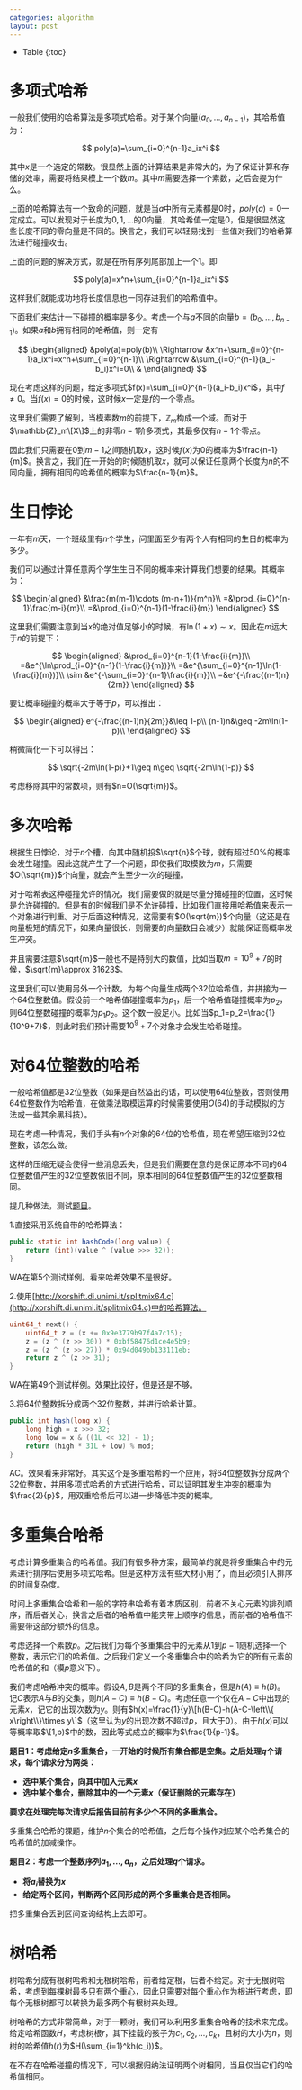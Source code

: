 ```yaml
---
categories: algorithm
layout: post
---
```


- Table
{:toc}

# 多项式哈希

一般我们使用的哈希算法是多项式哈希。对于某个向量$(a_0,\ldots,a_{n-1})$，其哈希值为：

$$
poly(a)=\sum_{i=0}^{n-1}a_ix^i
$$

其中$x$是一个选定的常数。很显然上面的计算结果是非常大的，为了保证计算和存储的效率，需要将结果模上一个数$m$。其中$m$需要选择一个素数，之后会提为什么。

上面的哈希算法有一个致命的问题，就是当$a$中所有元素都是$0$时，$poly(a)=0$一定成立。可以发现对于长度为$0,1,\ldots$的$0$向量，其哈希值一定是$0$，但是很显然这些长度不同的零向量是不同的。换言之，我们可以轻易找到一些值对我们的哈希算法进行碰撞攻击。

上面的问题的解决方式，就是在所有序列尾部加上一个$1$。即

$$
poly(a)=x^n+\sum_{i=0}^{n-1}a_ix^i
$$

这样我们就能成功地将长度信息也一同存进我们的哈希值中。

下面我们来估计一下碰撞的概率是多少。考虑一个与$a$不同的向量$b=(b_0,\ldots,b_{n-1})$。如果$a$和$b$拥有相同的哈希值，则一定有

$$
\begin{aligned}
&poly(a)=poly(b)\\
\Rightarrow &x^n+\sum_{i=0}^{n-1}a_ix^i=x^n+\sum_{i=0}^{n-1}\\
\Rightarrow &\sum_{i=0}^{n-1}(a_i-b_i)x^i=0\\
&
\end{aligned}
$$

现在考虑这样的问题，给定多项式$f(x)=\sum_{i=0}^{n-1}(a_i-b_i)x^i$，其中$f\neq 0$。当$f(x)=0$的时候，这时候$x$一定是$f$的一个零点。

这里我们需要了解到，当模素数$m$的前提下，$\mathbb{Z}_m$构成一个域。而对于$\mathbb{Z}_m\[X\]$上的非零$n-1$阶多项式，其最多仅有$n-1$个零点。

因此我们只需要在$0$到$m-1$之间随机取$x$，这时候$f(x)$为$0$的概率为$\frac{n-1}{m}$。换言之，我们在一开始的时候随机取$x$，就可以保证任意两个长度为$n$的不同向量，拥有相同的哈希值的概率为$\frac{n-1}{m}$。



# 生日悖论

一年有$m$天，一个班级里有$n$个学生，问里面至少有两个人有相同的生日的概率为多少。

我们可以通过计算任意两个学生生日不同的概率来计算我们想要的结果。其概率为：

$$
\begin{aligned}
&\frac{m(m-1)\cdots (m-n+1)}{m^n}\\
=&\prod_{i=0}^{n-1}\frac{m-i}{m}\\
=&\prod_{i=0}^{n-1}(1-\frac{i}{m})
\end{aligned}
$$

这里我们需要注意到当$x$的绝对值足够小的时候，有$\ln (1+x)\sim x$。因此在$m$远大于$n$的前提下：

$$
\begin{aligned}
&\prod_{i=0}^{n-1}(1-\frac{i}{m})\\
=&e^{\ln\prod_{i=0}^{n-1}(1-\frac{i}{m})}\\
=&e^{\sum_{i=0}^{n-1}\ln(1-\frac{i}{m})}\\
\sim &e^{-\sum_{i=0}^{n-1}\frac{i}{m}}\\
=&e^{-\frac{(n-1)n}{2m}}
\end{aligned}
$$

要让概率碰撞的概率大于等于$p$，可以推出：

$$
\begin{aligned}
e^{-\frac{(n-1)n}{2m}}&\leq 1-p\\
(n-1)n&\geq -2m\ln(1-p)\\
\end{aligned}
$$

稍微简化一下可以得出：

$$
\sqrt{-2m\ln(1-p)}+1\geq n\geq \sqrt{-2m\ln(1-p)}
$$

考虑移除其中的常数项，则有$n=O(\sqrt{m})$。

# 多次哈希

根据生日悖论，对于$n$个槽，向其中随机投$\sqrt{n}$个球，就有超过$50\%$的概率会发生碰撞。因此这就产生了一个问题，即使我们取模数为$m$，只需要$O(\sqrt{m})$个向量，就会产生至少一次的碰撞。

对于哈希表这种碰撞允许的情况，我们需要做的就是尽量分摊碰撞的位置，这时候是允许碰撞的。但是有的时候我们是不允许碰撞，比如我们直接用哈希值来表示一个对象进行判重。对于后面这种情况，这需要有$O(\sqrt{m})$个向量（这还是在向量极短的情况下，如果向量很长，则需要的向量数目会减少）就能保证高概率发生冲突。

并且需要注意$\sqrt{m}$一般也不是特别大的数值，比如当取$m=10^9+7$的时候，$\sqrt{m}\approx 31623$。

这里我们可以使用另外一个计数，为每个向量生成两个32位哈希值，并拼接为一个64位整数值。假设前一个哈希值碰撞概率为$p_1$，后一个哈希值碰撞概率为$p_2$，则64位整数碰撞的概率为$p_1p_2$。这个数一般足小。比如当$p_1=p_2=\frac{1}{10^9+7}$，则此时我们预计需要$10^9+7$个对象才会发生哈希碰撞。

# 对64位整数的哈希

一般哈希值都是32位整数（如果是自然溢出的话，可以使用64位整数，否则使用64位整数作为哈希值，在做乘法取模运算的时候需要使用$O(64)$的手动模拟的方法或一些其余黑科技）。

现在考虑一种情况，我们手头有$n$个对象的64位的哈希值，现在希望压缩到32位整数，该怎么做。

这样的压缩无疑会使得一些消息丢失，但是我们需要在意的是保证原本不同的64位整数值产生的32位整数依旧不同，原本相同的64位整数值产生的32位整数相同。

提几种做法，测试[题目](https://codeforces.com/contest/763/problem/D)。

1.直接采用系统自带的哈希算法：

```java
public static int hashCode(long value) {
    return (int)(value ^ (value >>> 32));
}
```

WA在第5个测试样例。看来哈希效果不是很好。

2.使用[http://xorshift.di.unimi.it/splitmix64.c](http://xorshift.di.unimi.it/splitmix64.c)中的哈希算法。

```c
uint64_t next() {
	uint64_t z = (x += 0x9e3779b97f4a7c15);
	z = (z ^ (z >> 30)) * 0xbf58476d1ce4e5b9;
	z = (z ^ (z >> 27)) * 0x94d049bb133111eb;
	return z ^ (z >> 31);
}
```

WA在第49个测试样例。效果比较好，但是还是不够。

3.将64位整数拆分成两个32位整数，并进行哈希计算。

```java
public int hash(long x) {
    long high = x >>> 32;
    long low = x & ((1L << 32) - 1);
    return (high * 31L + low) % mod;
}
```

AC。效果看来非常好。其实这个是多重哈希的一个应用，将64位整数拆分成两个32位整数，并用多项式哈希的方式进行哈希，可以证明其发生冲突的概率为$\frac{2}{p}$，用双重哈希后可以进一步降低冲突的概率。

# 多重集合哈希

考虑计算多重集合的哈希值。我们有很多种方案，最简单的就是将多重集合中的元素进行排序后使用多项式哈希。但是这种方法有些大材小用了，而且必须引入排序的时间复杂度。

时间上多重集合哈希和一般的字符串哈希有着本质区别，前者不关心元素的排列顺序，而后者关心，换言之后者的哈希值中能夹带上顺序的信息，而前者的哈希值不需要带这部分额外的信息。

考虑选择一个素数$p$。之后我们为每个多重集合中的元素从$1$到$p-1$随机选择一个整数，表示它们的哈希值。之后我们定义一个多重集合中的哈希为它的所有元素的哈希值的和（模$p$意义下）。

我们考虑哈希冲突的概率。假设$A,B$是两个不同的多重集合，但是$h(A)\equiv h(B)$。记$C$表示$A$与$B$的交集，则$h(A-C)\equiv h(B-C)$。考虑任意一个仅在$A-C$中出现的元素$x$，记它的出现次数为$y$。则有$h(x)=\frac{1}{y}\[h(B-C)-h(A-C-\left\\{ x\right\\}\times y\]$（这里认为$y$的出现次数不超过$p$，且大于$0$）。由于$h(x)$可以等概率取$\[1,p)$中的数，因此等式成立的概率为$\frac{1}{p-1}$。

**题目1：考虑给定$n$多重集合，一开始的时候所有集合都是空集。之后处理$q$个请求，每个请求分为两类：**

- **选中某个集合，向其中加入元素$x$**
- **选中某个集合，删除其中的一个元素$x$（保证删除的元素存在）**

**要求在处理完每次请求后报告目前有多少个不同的多重集合。**

多重集合哈希的裸题，维护$n$个集合的哈希值，之后每个操作对应某个哈希集合的哈希值的加减操作。

**题目2：考虑一个整数序列$a_1,\ldots,a_n$，之后处理$q$个请求。**

- **将$a_i$替换为$x$**
- **给定两个区间，判断两个区间形成的两个多重集合是否相同。**

把多重集合丢到区间查询结构上去即可。

# 树哈希

树哈希分成有根树哈希和无根树哈希，前者给定根，后者不给定。对于无根树哈希，考虑到每棵树最多只有两个重心，因此只需要对每个重心作为根进行考虑，即每个无根树都可以转换为最多两个有根树来处理。

树哈希的方式非常简单，对于一颗树，我们可以利用多重集合哈希的技术来完成。给定哈希函数$H$，考虑树根$r$，其下挂载的孩子为$c_1,c_2,\ldots,c_k$，且树的大小为$n$，则树的哈希值$h(r)$为$H(\sum_{i=1}^kh(c_i))$。

在不存在哈希碰撞的情况下，可以根据归纳法证明两个树相同，当且仅当它们的哈希值相同。
